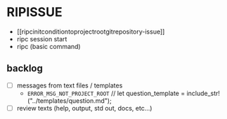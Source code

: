 # RIPISSUE

- [[ripcinitconditiontoprojectrootgitrepository-issue]]
- ripc session start
- ripc (basic command)

## backlog

- [ ] messages from text files / templates
  - `ERROR_MSG_NOT_PROJECT_ROOT`
  // let question_template = include_str!("../templates/question.md");
- [ ] review texts (help, output, std out, docs, etc...)
